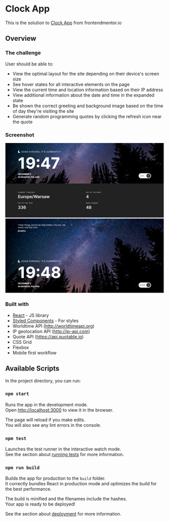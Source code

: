 # Clock App
This is the solution to [Clock App](https://www.frontendmentor.io/challenges/clock-app-LMFaxFwrM) from frontendmentor.io

## Overview

### The challenge
User should be able to: 
- View the optimal layout for the site depending on their device's screen size
- See hover states for all interactive elements on the page
- View the current time and location information based on their IP address
- View additional information about the date and time in the expanded state
- Be shown the correct greeting and background image based on the time of day they're visiting the site
- Generate random programming quotes by clicking the refresh icon near the quote

### Screenshot
![](public/clock-sc-1.png)
![](public/clock-sc-2.png)

### Built with
- [React](https://reactjs.org/) - JS library
- [Styled Components](https://styled-components.com/) - For styles
- Worldtime API (http://worldtimeapi.org)
- IP geolocation API (http://ip-api.com)
- Quote API (https://api.quotable.io)
- CSS Grid
- Flexbox
- Mobile first workflow 

## Available Scripts

In the project directory, you can run:

### `npm start`

Runs the app in the development mode.\
Open [http://localhost:3000](http://localhost:3000) to view it in the browser.

The page will reload if you make edits.\
You will also see any lint errors in the console.

### `npm test`

Launches the test runner in the interactive watch mode.\
See the section about [running tests](https://facebook.github.io/create-react-app/docs/running-tests) for more information.

### `npm run build`

Builds the app for production to the `build` folder.\
It correctly bundles React in production mode and optimizes the build for the best performance.

The build is minified and the filenames include the hashes.\
Your app is ready to be deployed!

See the section about [deployment](https://facebook.github.io/create-react-app/docs/deployment) for more information.
